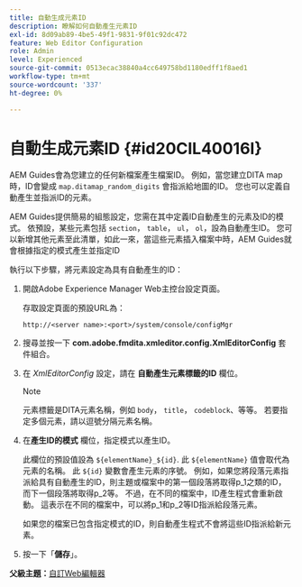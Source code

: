 ```yaml
---
title: 自動生成元素ID
description: 瞭解如何自動產生元素ID
exl-id: 8d09ab89-4be5-49f1-9831-9f01c92dc472
feature: Web Editor Configuration
role: Admin
level: Experienced
source-git-commit: 0513ecac38840a4cc649758bd1180edff1f8aed1
workflow-type: tm+mt
source-wordcount: '337'
ht-degree: 0%

---
```


# 自動生成元素ID {#id20CIL40016I}

AEM Guides會為您建立的任何新檔案產生檔案ID。 例如，當您建立DITA map時，ID會變成 `map.ditamap_random_digits` 會指派給地圖的ID。 您也可以定義自動產生並指派ID的元素。

AEM Guides提供簡易的組態設定，您需在其中定義ID自動產生的元素及ID的模式。 依預設，某些元素包括 `section`， `table`， `ul`， `ol`，設為自動產生ID。 您可以新增其他元素至此清單，如此一來，當這些元素插入檔案中時，AEM Guides就會根據指定的模式產生並指定ID

執行以下步驟，將元素設定為具有自動產生的ID：

1. 開啟Adobe Experience Manager Web主控台設定頁面。

   存取設定頁面的預設URL為：

   ```http
   http://<server name>:<port>/system/console/configMgr
   ```

1. 搜尋並按一下 **com.adobe.fmdita.xmleditor.config.XmlEditorConfig** 套件組合。

1. 在 *XmlEditorConfig* 設定，請在 **自動產生元素標籤的ID** 欄位。

   >[!NOTE]
   >
   > 元素標籤是DITA元素名稱，例如 `body`， `title`， `codeblock`、等等。 若要指定多個元素，請以逗號分隔元素名稱。

1. 在&#x200B;**產生ID的模式** 欄位，指定模式以產生ID。

   此欄位的預設值設為 `${elementName}_${id}`. 此 `${elementName}` 值會取代為元素的名稱。 此 `${id}` 變數會產生元素的序號。 例如，如果您將段落元素指派給具有自動產生的ID，則主題或檔案中的第一個段落將取得p\_1之類的ID，而下一個段落將取得p\_2等。 不過，在不同的檔案中，ID產生程式會重新啟動。 這表示在不同的檔案中，可以將p\_1和p\_2等ID指派給段落元素。

   如果您的檔案已包含指定模式的ID，則自動產生程式不會將這些ID指派給新元素。

1. 按一下「**儲存**」。


**父級主題：**[&#x200B;自訂Web編輯器](conf-web-editor.md)
